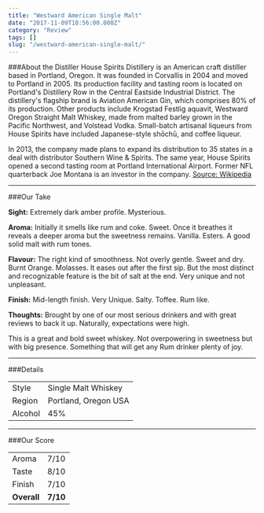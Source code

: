 ```yaml
---
title: "Westward American Single Malt"
date: "2017-11-09T18:56:00.000Z"
category: "Review"
tags: []
slug: "/westward-american-single-malt/"
---
```

###About the Distiller
House Spirits Distillery is an American craft distiller based in Portland, Oregon. It was founded in Corvallis in 2004 and moved to Portland in 2005. Its production facility and tasting room is located on Portland's Distillery Row in the Central Eastside Industrial District. The distillery's flagship brand is Aviation American Gin, which comprises 80% of its production. Other products include Krogstad Festlig aquavit, Westward Oregon Straight Malt Whiskey, made from malted barley grown in the Pacific Northwest, and Volstead Vodka. Small-batch artisanal liqueurs from House Spirits have included Japanese-style shōchū, and coffee liqueur.

In 2013, the company made plans to expand its distribution to 35 states in a deal with distributor Southern Wine & Spirits. The same year, House Spirits opened a second tasting room at Portland International Airport. Former NFL quarterback Joe Montana is an investor in the company.
[Source: Wikipedia](https://en.wikipedia.org/wiki/House_Spirits_Distillery)

---

###Our Take

**Sight:**
Extremely dark amber profile. Mysterious.

**Aroma:** 
Initially it smells like rum and coke. Sweet. Once it breathes it reveals a deeper aroma but the sweetness remains. Vanilla. Esters. A good solid malt with rum tones.

**Flavour:** 
The right kind of smoothness. Not overly gentle. Sweet and dry. Burnt Orange. Molasses. It eases out after the first sip. But the most distinct and recognizable feature is the bit of salt at the end. Very unique and not unpleasant.

**Finish:** 
Mid-length finish. Very Unique. Salty. Toffee. Rum like.

**Thoughts:**
Brought by one of our most serious drinkers and with great reviews to back it up. Naturally, expectations were high.

This is a great and bold sweet whiskey. Not overpowering in sweetness but with big presence. Something that will get any Rum drinker plenty of joy.

---

###Details
<table>  
<tr>  
<td class="grey">Style</td><td>Single Malt Whiskey</td>  
</tr>  
<tr>  
<td class="grey">Region</td><td>Portland, Oregon USA</td>  
</tr>  
<tr>  
<td class="grey">Alcohol</td><td>45%</td>  
</tr>  
</table>


---

###Our Score
<table class="score-table">  
<tr>  
<td class="grey">Aroma</td><td>7/10</td>  
</tr>  
<tr>  
<td class="grey">Taste</td><td>8/10</td>  
</tr>  
<tr>  
<td class="grey">Finish</td><td>7/10</td>  
</tr>  
<tr>  
<td class="grey"><strong>Overall</strong></td><td><strong>7/10</strong></td>  
</tr>  
</table>
    